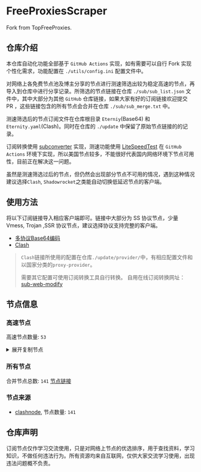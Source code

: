 # FreeProxiesScraper

Fork from TopFreeProxies.

## 仓库介绍
本仓库自动化功能全部基于 `GitHub Actions` 实现，如有需要可以自行 Fork 实现个性化需求，功能配置在 `./utils/config.ini` 配置文件中。

对网络上各免费节点池及博主分享的节点进行测速筛选出较为稳定高速的节点，再导入到仓库中进行分享记录。所筛选的节点链接在仓库 `./sub/sub_list.json` 文件中，其中大部分为其他 `GitHub` 仓库链接，如果大家有好的订阅链接欢迎提交 PR ，这些链接包含的所有节点会合并在仓库 `./sub/sub_merge.txt` 中。

测速筛选后的节点订阅文件在仓库根目录 `Eterniy`(Base64) 和 `Eternity.yaml`(Clash)。同时在仓库的 `./update` 中保留了原始节点链接的的记录。

订阅转换使用 [subconverter](https://github.com/tindy2013/subconverter) 实现，测速功能使用 [LiteSpeedTest](https://github.com/xxf098/LiteSpeedTest) 在 `GitHub Actions` 环境下实现，所以美国节点较多，不能很好代表国内网络环境下节点可用性，目前正在解决这一问题。

虽然是测速筛选过后的节点，但仍然会出现部分节点不可用的情况，遇到这种情况建议选择`Clash`, `Shadowrocket`之类能自动切换低延迟节点的客户端。

## 使用方法
将以下订阅链接导入相应客户端即可。链接中大部分为 SS 协议节点，少量 Vmess, Trojan ,SSR 协议节点，建议选择协议支持完整的客户端。

- [多协议Base64编码](https://raw.githubusercontent.com/caijh/FreeProxiesScraper/master/Eternity)
- [Clash](https://raw.githubusercontent.com/caijh/FreeProxiesScraper/master/Eternity.yaml)

>`Clash`链接所使用的配置在仓库`./update/provider/`中，有相应配置文件和以国家分类的`proxy-provider`。
>
>需要其它配置可使用订阅转换工具自行转换。
>自用在线订阅转换网址：[sub-web-modify](https://sub.v1.mk/)

## 节点信息
### 高速节点
高速节点数量: `53`
<details>
  <summary>展开复制节点</summary>

    vmess://eyJ2IjoiMiIsInBzIjoiMDQtMDAxLUpQIiwiYWRkIjoianAtMS5hbmV3c3RhcnQuY3lvdSIsInBvcnQiOiI1MDYxIiwidHlwZSI6Im5vbmUiLCJpZCI6IjNlYmM3NGFhLWExYjgtM2Y5Ny1hZDU5LTllYzVhZjk3MGFhNCIsImFpZCI6IjAiLCJuZXQiOiJ3cyIsInBhdGgiOiIvIiwiaG9zdCI6ImpwLTEuYW5ld3N0YXJ0LmN5b3UiLCJ0bHMiOiJ0bHMifQ==
    vmess://eyJ2IjoiMiIsInBzIjoiMDQtMDAyLU5PV0hFUkUiLCJhZGQiOiJqcDYtMS5hbmV3c3RhcnQuY3lvdSIsInBvcnQiOiI1MDYxIiwidHlwZSI6Im5vbmUiLCJpZCI6IjNlYmM3NGFhLWExYjgtM2Y5Ny1hZDU5LTllYzVhZjk3MGFhNCIsImFpZCI6IjAiLCJuZXQiOiJ3cyIsInBhdGgiOiIvIiwiaG9zdCI6ImpwNi0xLmFuZXdzdGFydC5jeW91IiwidGxzIjoidGxzIn0=
    vmess://eyJ2IjoiMiIsInBzIjoiMDQtMDA0LU5PV0hFUkUiLCJhZGQiOiJ1czYtMS5hbmV3c3RhcnQuY3lvdSIsInBvcnQiOiI1MDYxIiwidHlwZSI6Im5vbmUiLCJpZCI6IjNlYmM3NGFhLWExYjgtM2Y5Ny1hZDU5LTllYzVhZjk3MGFhNCIsImFpZCI6IjAiLCJuZXQiOiJ3cyIsInBhdGgiOiIvIiwiaG9zdCI6InVzNi0xLmFuZXdzdGFydC5jeW91IiwidGxzIjoidGxzIn0=
    trojan://dffd6675-2efa-301b-bdbd-e9e21f3cceea@gz0slb.aliyuncdn.smp-paymentservices-apple.com:56323?allowInsecure=1&sni=steamcdn-a.akamaihd.net#04-005-NOWHERE
    trojan://dffd6675-2efa-301b-bdbd-e9e21f3cceea@gz0slb.aliyuncdn.smp-paymentservices-apple.com:56432?allowInsecure=1&sni=origin-a.akamaihd.net#04-006-NOWHERE
    trojan://dffd6675-2efa-301b-bdbd-e9e21f3cceea@push04.endpoint.smp-paymentservices-apple.com:23452?allowInsecure=1&sni=steampipe-partner.akamaized.net#04-007-CN
    trojan://dffd6675-2efa-301b-bdbd-e9e21f3cceea@push04.endpoint.smp-paymentservices-apple.com:23453?allowInsecure=1&sni=fastly.cdn.steampipe.steamcontent.com#04-008-CN
    vmess://eyJ2IjoiMiIsInBzIjoiMDQtMTA4LVJFTEFZIiwiYWRkIjoiczQuY24tZGIudG9wIiwicG9ydCI6Ijg4ODAiLCJ0eXBlIjoibm9uZSIsImlkIjoiNDE3MDYzZDEtNzY3Yy0zOWI3LWE5OTMtN2E0OGI5ZTY1Yjk0IiwiYWlkIjoiMCIsIm5ldCI6IndzIiwicGF0aCI6Ii9kYWJhaS5pbjE3Mi42NC42Mi40MCIsImhvc3QiOiJzNC5jbi1kYi50b3AiLCJ0bHMiOiIifQ==
    vmess://eyJ2IjoiMiIsInBzIjoiMDQtMTA5LVJFTEFZIiwiYWRkIjoiczQuZGItbGluazAyLnRvcCIsInBvcnQiOiIyMDUyIiwidHlwZSI6Im5vbmUiLCJpZCI6IjQxNzA2M2QxLTc2N2MtMzliNy1hOTkzLTdhNDhiOWU2NWI5NCIsImFpZCI6IjAiLCJuZXQiOiJ3cyIsInBhdGgiOiIvZGFiYWkuaW4xMDQuMjQuNzMuMTkxIiwiaG9zdCI6InM0LmRiLWxpbmswMi50b3AiLCJ0bHMiOiIifQ==
    vmess://eyJ2IjoiMiIsInBzIjoiMDQtMTEwLVJFTEFZIiwiYWRkIjoiczIuZGItbGluazAyLnRvcCIsInBvcnQiOiIyMDk1IiwidHlwZSI6Im5vbmUiLCJpZCI6IjQxNzA2M2QxLTc2N2MtMzliNy1hOTkzLTdhNDhiOWU2NWI5NCIsImFpZCI6IjAiLCJuZXQiOiJ3cyIsInBhdGgiOiIvZGFiYWkuaW4xNzIuNjcuNC4yMTAiLCJob3N0IjoiczIuZGItbGluazAyLnRvcCIsInRscyI6IiJ9
    vmess://eyJ2IjoiMiIsInBzIjoiMDQtMTExLVJFTEFZIiwiYWRkIjoiczIuZGItbGluazAyLnRvcCIsInBvcnQiOiI4MCIsInR5cGUiOiJub25lIiwiaWQiOiI0MTcwNjNkMS03NjdjLTM5YjctYTk5My03YTQ4YjllNjViOTQiLCJhaWQiOiIwIiwibmV0Ijoid3MiLCJwYXRoIjoiL2RhYmFpLmluMTA0LjIwLjI0LjEwNCIsImhvc3QiOiJzMi5kYi1saW5rMDIudG9wIiwidGxzIjoiIn0=
    vmess://eyJ2IjoiMiIsInBzIjoiMDQtMTEyLVJFTEFZIiwiYWRkIjoiczQuZGItbGluazAyLnRvcCIsInBvcnQiOiIyMDgyIiwidHlwZSI6Im5vbmUiLCJpZCI6IjQxNzA2M2QxLTc2N2MtMzliNy1hOTkzLTdhNDhiOWU2NWI5NCIsImFpZCI6IjAiLCJuZXQiOiJ3cyIsInBhdGgiOiIvZGFiYWkuaW4xMDQuMjAuMTAwLjczIiwiaG9zdCI6InM0LmRiLWxpbmswMi50b3AiLCJ0bHMiOiIifQ==
    vmess://eyJ2IjoiMiIsInBzIjoiMDQtMTEzLVJFTEFZIiwiYWRkIjoiczEuZGItbGluazAyLnRvcCIsInBvcnQiOiIyMDUyIiwidHlwZSI6Im5vbmUiLCJpZCI6IjQxNzA2M2QxLTc2N2MtMzliNy1hOTkzLTdhNDhiOWU2NWI5NCIsImFpZCI6IjAiLCJuZXQiOiJ3cyIsInBhdGgiOiIvZGFiYWkuaW4xMDQuMjAuMjM0LjExNSIsImhvc3QiOiJzMS5kYi1saW5rMDIudG9wIiwidGxzIjoiIn0=
    vmess://eyJ2IjoiMiIsInBzIjoiMDQtMTE0LVJFTEFZIiwiYWRkIjoiczQuY24tZGIudG9wIiwicG9ydCI6IjgwIiwidHlwZSI6Im5vbmUiLCJpZCI6IjQxNzA2M2QxLTc2N2MtMzliNy1hOTkzLTdhNDhiOWU2NWI5NCIsImFpZCI6IjAiLCJuZXQiOiJ3cyIsInBhdGgiOiIvZGFiYWkuaW4xNzIuNjcuMTExLjIwMCIsImhvc3QiOiJzNC5jbi1kYi50b3AiLCJ0bHMiOiIifQ==
    vmess://eyJ2IjoiMiIsInBzIjoiMDQtMTE1LU5PV0hFUkUiLCJhZGQiOiIxMi5tYW1hbWFqZC5zaXRlIiwicG9ydCI6IjIzNjEyIiwidHlwZSI6Im5vbmUiLCJpZCI6ImVmNjhmZmI1LTkyNWEtMzY2ZS05N2VmLTlhNTU0Zjk4Yjg1NyIsImFpZCI6IjIiLCJuZXQiOiJ3cyIsInBhdGgiOiIvIiwiaG9zdCI6IjEyLm1hbWFtYWpkLnNpdGUiLCJ0bHMiOiIifQ==
    vmess://eyJ2IjoiMiIsInBzIjoiMDQtMTE2LUNOIiwiYWRkIjoiMTcubWFtYW1hamQuc2l0ZSIsInBvcnQiOiIyMzYxNyIsInR5cGUiOiJub25lIiwiaWQiOiJlZjY4ZmZiNS05MjVhLTM2NmUtOTdlZi05YTU1NGY5OGI4NTciLCJhaWQiOiIyIiwibmV0Ijoid3MiLCJwYXRoIjoiLyIsImhvc3QiOiIxNy5tYW1hbWFqZC5zaXRlIiwidGxzIjoiIn0=
    vmess://eyJ2IjoiMiIsInBzIjoiMDQtMTE3LU5PV0hFUkUiLCJhZGQiOiIxMS5tYW1hbWFqZC5zaXRlIiwicG9ydCI6IjIzNjExIiwidHlwZSI6Im5vbmUiLCJpZCI6ImVmNjhmZmI1LTkyNWEtMzY2ZS05N2VmLTlhNTU0Zjk4Yjg1NyIsImFpZCI6IjIiLCJuZXQiOiJ3cyIsInBhdGgiOiIvIiwiaG9zdCI6IjExLm1hbWFtYWpkLnNpdGUiLCJ0bHMiOiIifQ==
    vmess://eyJ2IjoiMiIsInBzIjoiMDQtMTE4LUNOIiwiYWRkIjoiMTkubWFtYW1hamQuc2l0ZSIsInBvcnQiOiIyMzYxOSIsInR5cGUiOiJub25lIiwiaWQiOiJlZjY4ZmZiNS05MjVhLTM2NmUtOTdlZi05YTU1NGY5OGI4NTciLCJhaWQiOiIyIiwibmV0Ijoid3MiLCJwYXRoIjoiLyIsImhvc3QiOiIxOS5tYW1hbWFqZC5zaXRlIiwidGxzIjoiIn0=
    vmess://eyJ2IjoiMiIsInBzIjoiMDQtMTE5LU5PV0hFUkUiLCJhZGQiOiIxNi5tYW1hbWFqZC5zaXRlIiwicG9ydCI6IjIzNjE2IiwidHlwZSI6Im5vbmUiLCJpZCI6ImVmNjhmZmI1LTkyNWEtMzY2ZS05N2VmLTlhNTU0Zjk4Yjg1NyIsImFpZCI6IjIiLCJuZXQiOiJ3cyIsInBhdGgiOiIvIiwiaG9zdCI6IjE2Lm1hbWFtYWpkLnNpdGUiLCJ0bHMiOiIifQ==
    vmess://eyJ2IjoiMiIsInBzIjoiMDQtMTIwLU5PV0hFUkUiLCJhZGQiOiIxOC5tYW1hbWFqZC5zaXRlIiwicG9ydCI6IjIzNjE4IiwidHlwZSI6Im5vbmUiLCJpZCI6ImVmNjhmZmI1LTkyNWEtMzY2ZS05N2VmLTlhNTU0Zjk4Yjg1NyIsImFpZCI6IjIiLCJuZXQiOiJ3cyIsInBhdGgiOiIvIiwiaG9zdCI6IjE4Lm1hbWFtYWpkLnNpdGUiLCJ0bHMiOiIifQ==
    vmess://eyJ2IjoiMiIsInBzIjoiMDQtMTIxLU5PV0hFUkUiLCJhZGQiOiIxNS5tYW1hbWFqZC5zaXRlIiwicG9ydCI6IjIzNjE1IiwidHlwZSI6Im5vbmUiLCJpZCI6ImVmNjhmZmI1LTkyNWEtMzY2ZS05N2VmLTlhNTU0Zjk4Yjg1NyIsImFpZCI6IjIiLCJuZXQiOiJ3cyIsInBhdGgiOiIvIiwiaG9zdCI6IjE1Lm1hbWFtYWpkLnNpdGUiLCJ0bHMiOiIifQ==
    vmess://eyJ2IjoiMiIsInBzIjoiMDQtMTIyLU5PV0hFUkUiLCJhZGQiOiI1Lm1hbWFtYWpkLnNpdGUiLCJwb3J0IjoiMjM2MDUiLCJ0eXBlIjoibm9uZSIsImlkIjoiZWY2OGZmYjUtOTI1YS0zNjZlLTk3ZWYtOWE1NTRmOThiODU3IiwiYWlkIjoiMiIsIm5ldCI6IndzIiwicGF0aCI6Ii8iLCJob3N0IjoiNS5tYW1hbWFqZC5zaXRlIiwidGxzIjoiIn0=
    vmess://eyJ2IjoiMiIsInBzIjoiMDQtMTIzLU5PV0hFUkUiLCJhZGQiOiIxMy5tYW1hbWFqZC5zaXRlIiwicG9ydCI6IjIzNjEzIiwidHlwZSI6Im5vbmUiLCJpZCI6ImVmNjhmZmI1LTkyNWEtMzY2ZS05N2VmLTlhNTU0Zjk4Yjg1NyIsImFpZCI6IjIiLCJuZXQiOiJ3cyIsInBhdGgiOiIvIiwiaG9zdCI6IjEzLm1hbWFtYWpkLnNpdGUiLCJ0bHMiOiIifQ==
    vmess://eyJ2IjoiMiIsInBzIjoiMDQtMTI0LUNOIiwiYWRkIjoiMTQubWFtYW1hamQuc2l0ZSIsInBvcnQiOiIyMzYxNCIsInR5cGUiOiJub25lIiwiaWQiOiJlZjY4ZmZiNS05MjVhLTM2NmUtOTdlZi05YTU1NGY5OGI4NTciLCJhaWQiOiIyIiwibmV0Ijoid3MiLCJwYXRoIjoiLyIsImhvc3QiOiIxNC5tYW1hbWFqZC5zaXRlIiwidGxzIjoiIn0=
    trojan://0F22D008-24D4-4DFE-947B-8D2FD64CD24C@www.visa.com.sg:2053?allowInsecure=1&sni=t.hongkong6.qzz.io&ws=1&wspath=%2525252F#05-151-RELAY
    trojan://Aimer@27.50.49.224:8443?allowInsecure=1&sni=tyep.esslh.filegear-sg.me&ws=1&wspath=%2525252F#05-157-RELAY
    trojan://74260628090146500@stirring-parakeet.shiner427.skin:443?allowInsecure=1#09-282-NL
    trojan://Aimer@92.243.74.180:8443?allowInsecure=1&sni=tyep.esslh.filegear-sg.me&ws=1&wspath=%2525252F#09-386-RELAY
    ss://Y2hhY2hhMjAtaWV0Zi1wb2x5MTMwNTpWcEtBQmNPcE5OQTBsNUcyQVZPbXc4@213.109.147.242:62685#14-529-NL
    vmess://eyJ2IjoiMiIsInBzIjoiMTQtNTMyLUNOIiwiYWRkIjoiNDcuMTA0LjE4Ni4xMzMiLCJwb3J0IjoiNTAwMDIiLCJ0eXBlIjoibm9uZSIsImlkIjoiNDE4MDQ4YWYtYTI5My00Yjk5LTliMGMtOThjYTM1ODBkZDI0IiwiYWlkIjoiMCIsIm5ldCI6IndzIiwicGF0aCI6Ii8iLCJob3N0IjoiIiwidGxzIjoiIn0=
    trojan://trojan@91.193.58.0:443?allowInsecure=1&sni=wahaha.yingyangkuaixian.dpdns.org&ws=1&wspath=%2525252F#14-533-RELAY
    ss://Y2hhY2hhMjAtaWV0Zi1wb2x5MTMwNTpiQ21OdGp1eWN6Z2NLajJzM1AzZUJn@185.140.12.217:1080#23-535-DE
    ss://Y2hhY2hhMjAtaWV0Zi1wb2x5MTMwNTpvcmRWd05VZVZiOXpFaURKbEVSTVJD@94.159.96.245:11902#23-537-DE
    ss://Y2hhY2hhMjAtaWV0Zi1wb2x5MTMwNTo3anZISEY1U2FGb2I@78.153.131.96:443#23-538-LT
    trojan://blue2024@108.162.195.155:443?allowInsecure=1&sni=tb.promote.icu&ws=1&wspath=%2525252F%2525253Fed%2525253D2560#23-550-RELAY
    trojan://telegram-id-privatevpns@15.236.67.13:22222?allowInsecure=1&sni=trojan.burgerip.co.uk#23-552-FR
    vmess://eyJ2IjoiMiIsInBzIjoiMjMtNTU1LURFIiwiYWRkIjoiNTcuMTI5LjI0LjEyNSIsInBvcnQiOiI0NDMiLCJ0eXBlIjoibm9uZSIsImlkIjoiMDNmY2M2MTgtYjkzZC02Nzk2LTZhZWQtOGEzOGM5NzVkNTgxIiwiYWlkIjoiMCIsIm5ldCI6IndzIiwicGF0aCI6Ii9saW5rdndzIiwiaG9zdCI6IiIsInRscyI6IiJ9
    vmess://eyJ2IjoiMiIsInBzIjoiMjMtNTU5LU5PV0hFUkUiLCJhZGQiOiIxMDMuMTYwLjIwNC4yNDEiLCJwb3J0IjoiODg4MCIsInR5cGUiOiJub25lIiwiaWQiOiIyNDhiZTUyYi0zNWQ5LTM0Y2ItOWI3My1lMTJiNzhiYzEzMDEiLCJhaWQiOiIwIiwibmV0Ijoid3MiLCJwYXRoIjoiL2RhYmFpLmluIiwiaG9zdCI6IiIsInRscyI6IiJ9
    vmess://eyJ2IjoiMiIsInBzIjoiMjMtNTYwLVJFTEFZIiwiYWRkIjoiMTA0LjIxLjMuMTg5IiwicG9ydCI6IjIwNTMiLCJ0eXBlIjoibm9uZSIsImlkIjoiMmZjMzc3MTMtMzAxNy00OTdlLWZmMmQtOTY1ZjgyNmExOWEzIiwiYWlkIjoiMCIsIm5ldCI6IndzIiwicGF0aCI6Ii8iLCJob3N0IjoiIiwidGxzIjoiIn0=
    trojan://9yu6m5okr@production.tj.ojan.workers.dev:443?allowInsecure=1&sni=production.tj.ojan.workers.dev&ws=1&wspath=%2525252F#23-573-RELAY
    ss://Y2hhY2hhMjAtaWV0Zi1wb2x5MTMwNTpwVm5UellBcVhFSHc@89.23.103.229:443#23-580-NL
    trojan://bpb-trojan@104.18.203.219:443?allowInsecure=1&sni=bpb.my79801.com#23-585-RELAY
    trojan://123456@104.25.165.81:8443?allowInsecure=1&sni=top-azx.pages.dev&ws=1&wspath=%2525252F#23-586-RELAY
    ss://Y2hhY2hhMjAtaWV0Zi1wb2x5MTMwNTpLcHJoUng3alRRdTdhZmNHWTNhbXNE@85.208.139.158:25607#23-589-DE
    vmess://eyJ2IjoiMiIsInBzIjoiMjMtNTk0LVJFTEFZIiwiYWRkIjoiY3Nnby5jb20iLCJwb3J0IjoiODAiLCJ0eXBlIjoibm9uZSIsImlkIjoiZGFjMmQ0ZGQtOWE0ZC00ZWIwLTkyYTYtMDI4NTMyY2FlZDUyIiwiYWlkIjoiMCIsIm5ldCI6IndzIiwicGF0aCI6Ii9wcm9maWxlL3RlbGVncmFtQHNzcnN1YiIsImhvc3QiOiJjc2dvLmNvbSIsInRscyI6IiJ9
    vmess://eyJ2IjoiMiIsInBzIjoiMjMtNTk2LURFIiwiYWRkIjoiMjMuMTU4LjU2LjI0MSIsInBvcnQiOiI0NDMiLCJ0eXBlIjoibm9uZSIsImlkIjoiMDNmY2M2MTgtYjkzZC02Nzk2LTZhZWQtOGEzOGM5NzVkNTgxIiwiYWlkIjoiMCIsIm5ldCI6IndzIiwicGF0aCI6Ii9saW5rdndzIiwiaG9zdCI6IiIsInRscyI6IiJ9
    vmess://eyJ2IjoiMiIsInBzIjoiMjMtNTk3LVJFTEFZIiwiYWRkIjoiZmFzdGN1cC5uZXQiLCJwb3J0IjoiODAiLCJ0eXBlIjoibm9uZSIsImlkIjoiZGFjMmQ0ZGQtOWE0ZC00ZWIwLTkyYTYtMDI4NTMyY2FlZDUyIiwiYWlkIjoiMCIsIm5ldCI6IndzIiwicGF0aCI6Ii9wcm9maWxlL3RlbGVncmFtQHNzcnN1YiIsImhvc3QiOiJmYXN0Y3VwLm5ldCIsInRscyI6IiJ9
    vmess://eyJ2IjoiMiIsInBzIjoiMjMtNTk4LVJFTEFZIiwiYWRkIjoicHViZy5hYyIsInBvcnQiOiI4MCIsInR5cGUiOiJub25lIiwiaWQiOiJkYWMyZDRkZC05YTRkLTRlYjAtOTJhNi0wMjg1MzJjYWVkNTIiLCJhaWQiOiIwIiwibmV0Ijoid3MiLCJwYXRoIjoiL3Byb2ZpbGUvdGVsZWdyYW1Ac3Nyc3ViIiwiaG9zdCI6InB1YmcuYWMiLCJ0bHMiOiIifQ==
    trojan://dac2d4dd-9a4d-4eb0-92a6-028532caed52@csgo.com:8443?allowInsecure=1&sni=cdn-node-oss-99.paofu.de&ws=1&wspath=%2525252Fprofile%2525252Ftelegram%25252540ssrsub#23-599-RELAY
    trojan://dac2d4dd-9a4d-4eb0-92a6-028532caed52@fastcup.net:8443?allowInsecure=1&sni=cdn-node-oss-99.paofu.de&ws=1&wspath=%2525252Fprofile%2525252Ftelegram%25252540ssrsub#23-600-RELAY
    trojan://dac2d4dd-9a4d-4eb0-92a6-028532caed52@pubg.ac:8443?allowInsecure=1&sni=cdn-node-oss-99.paofu.de&ws=1&wspath=%2525252Fprofile%2525252Ftelegram%25252540ssrsub#23-601-RELAY
    ss://Y2hhY2hhMjAtaWV0Zi1wb2x5MTMwNTo0YTJyZml4b3BoZGpmZmE4S1ZBNEFh@45.87.175.164:8080#23-606-LT
    


</details>

### 所有节点
合并节点总数: `141`
[节点链接](https://raw.githubusercontent.com/caijh/TopFreeProxies/master/sub/sub_merge_base64.txt)

### 节点来源
- [clashnode](https://github.com/imyaoxp/clashnode), 节点数量: `141`


## 仓库声明
订阅节点仅作学习交流使用，只是对网络上节点的优选排序，用于查找资料，学习知识，不做任何违法行为。所有资源均来自互联网，仅供大家交流学习使用，出现违法问题概不负责。

